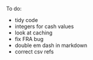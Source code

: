 To do:
- tidy code
- integers for cash values
- look at caching
- fix FRA bug
- double em dash in markdown
- correct csv refs
